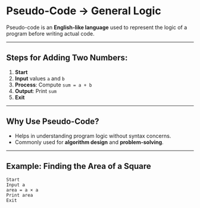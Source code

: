 # Pseudo-Code → General Logic

Pseudo-code is an **English-like language** used to represent the logic of a program before writing actual code.

---

## Steps for Adding Two Numbers:

1. **Start**
2. **Input** values `a` and `b`
3. **Process**: Compute `sum = a + b`
4. **Output**: Print `sum`
5. **Exit**

---

## Why Use Pseudo-Code?

- Helps in understanding program logic without syntax concerns.
- Commonly used for **algorithm design** and **problem-solving**.

---

## Example: Finding the Area of a Square

```plaintext
Start
Input a
area = a × a
Print area
Exit
